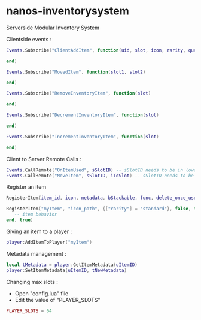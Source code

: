 # nanos-inventorysystem
Serverside Modular Inventory System

Clientside events :

```lua
Events.Subscribe("ClientAddItem", function(uid, slot, icon, rarity, quantity, stackable)

end)

Events.Subscribe("MovedItem", function(slot1, slot2)

end)

Events.Subscribe("RemoveInventoryItem", function(slot)

end)

Events.Subscribe("DecrementInventoryItem", function(slot)

end)

Events.Subscribe("IncrementInventoryItem", function(slot)

end)
```

Client to Server Remote Calls :
```lua
Events.CallRemote("OnItemUsed", sSlotID) -- sSlotID needs to be in lowercase
Events.CallRemote("MoveItem", sSlotID, iToSlot) -- sSlotID needs to be in lowercase
```

Register an item
```lua
RegisterItem(item_id, icon, metadata, bStackable, func, delete_once_used)

RegisterItem("myItem", "icon_path", {["rarity"] = "standard"}, false, function(player, uItemId, tItemMetadata)
   -- item behavior
end, true)
```
Giving an item to a player :
```lua
player:AddItemToPlayer("myItem")
```

Metadata management :
```lua
local tMetadata = player:GetItemMetadata(uItemID)
player:SetItemMetadata(uItemID, tNewMetadata)
```



Changing max slots :
 - Open "config.lua" file
- Edit the value of "PLAYER_SLOTS"
```lua
PLAYER_SLOTS = 64
```

